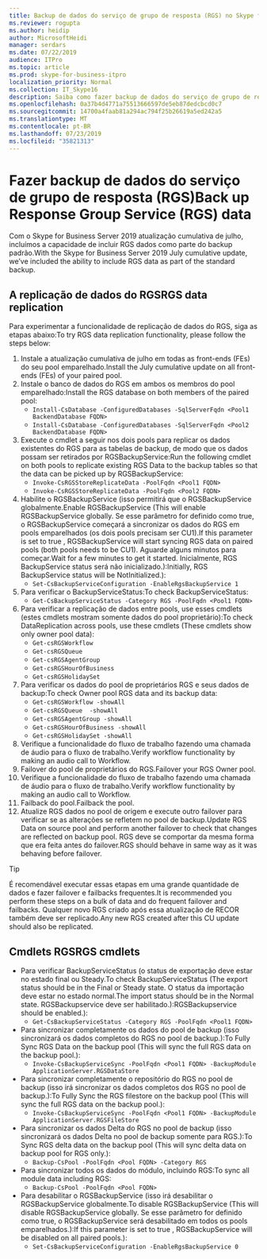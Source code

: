 ```yaml
---
title: Backup de dados do serviço de grupo de resposta (RGS) no Skype for Business Server 2019
ms.reviewer: rogupta
ms.author: heidip
author: MicrosoftHeidi
manager: serdars
ms.date: 07/22/2019
audience: ITPro
ms.topic: article
ms.prod: skype-for-business-itpro
localization_priority: Normal
ms.collection: IT_Skype16
description: Saiba como fazer backup de dados do serviço de grupo de resposta (RGS) no Skype for Business Server 2019.
ms.openlocfilehash: 0a37b4d4771a75513666597de5eb87dedcbcd0c7
ms.sourcegitcommit: 14700a4faab81a294ac794f25b26619a5ed242a5
ms.translationtype: MT
ms.contentlocale: pt-BR
ms.lasthandoff: 07/23/2019
ms.locfileid: "35821313"
---
```

# <a name="back-up-response-group-service-rgs-data"></a><span data-ttu-id="1c1e5-103">Fazer backup de dados do serviço de grupo de resposta (RGS)</span><span class="sxs-lookup"><span data-stu-id="1c1e5-103">Back up Response Group Service (RGS) data</span></span>

<span data-ttu-id="1c1e5-104">Com o Skype for Business Server 2019 atualização cumulativa de julho, incluímos a capacidade de incluir RGS dados como parte do backup padrão.</span><span class="sxs-lookup"><span data-stu-id="1c1e5-104">With the Skype for Business Server 2019 July cumulative update, we’ve included the ability to include RGS data as part of the standard backup.</span></span>

## <a name="rgs-data-replication"></a><span data-ttu-id="1c1e5-105">A replicação de dados do RGS</span><span class="sxs-lookup"><span data-stu-id="1c1e5-105">RGS data replication</span></span>

<span data-ttu-id="1c1e5-106">Para experimentar a funcionalidade de replicação de dados do RGS, siga as etapas abaixo:</span><span class="sxs-lookup"><span data-stu-id="1c1e5-106">To try RGS data replication functionality, please follow the steps below:</span></span>

1. <span data-ttu-id="1c1e5-107">Instale a atualização cumulativa de julho em todas as front-ends (FEs) do seu pool emparelhado.</span><span class="sxs-lookup"><span data-stu-id="1c1e5-107">Install the July cumulative update on all front-ends (FEs) of your paired pool.</span></span>
1. <span data-ttu-id="1c1e5-108">Instale o banco de dados do RGS em ambos os membros do pool emparelhado:</span><span class="sxs-lookup"><span data-stu-id="1c1e5-108">Install the RGS database on both members of the paired pool:</span></span>
    - `Install-CsDatabase -ConfiguredDatabases -SqlServerFqdn <Pool1 BackendDatabase FQDN>`
    - `Install-CsDatabase -ConfiguredDatabases -SqlServerFqdn <Pool2 BackendDatabase FQDN>`
1. <span data-ttu-id="1c1e5-109">Execute o cmdlet a seguir nos dois pools para replicar os dados existentes do RGS para as tabelas de backup, de modo que os dados possam ser retirados por RGSBackupService:</span><span class="sxs-lookup"><span data-stu-id="1c1e5-109">Run the following cmdlet on both pools to replicate existing RGS Data to the backup tables so that the data can be picked up by RGSBackupService:</span></span>
    - `Invoke-CsRGSStoreReplicateData -PoolFqdn <Pool1 FQDN>`
    - `Invoke-CsRGSStoreReplicateData -PoolFqdn <Pool2 FQDN>`
1. <span data-ttu-id="1c1e5-110">Habilite o RGSBackupService (isso permitirá que o RGSBackupService globalmente.</span><span class="sxs-lookup"><span data-stu-id="1c1e5-110">Enable RGSBackupService (This will enable RGSBackupService globally.</span></span> <span data-ttu-id="1c1e5-111">Se esse parâmetro for definido como true, o RGSBackupService começará a sincronizar os dados do RGS em pools emparelhados (os dois pools precisam ser CU1).</span><span class="sxs-lookup"><span data-stu-id="1c1e5-111">If this parameter is set to true , RGSBackupService will start syncing RGS data on paired pools (both pools needs to be CU1).</span></span> <span data-ttu-id="1c1e5-112">Aguarde alguns minutos para começar.</span><span class="sxs-lookup"><span data-stu-id="1c1e5-112">Wait for a few minutes to get it started.</span></span> <span data-ttu-id="1c1e5-113">Inicialmente, RGS BackupService status será não inicializado.):</span><span class="sxs-lookup"><span data-stu-id="1c1e5-113">Initially, RGS BackupService status will be NotInitialized.):</span></span>
    - `Set-CsBackupServiceConfiguration -EnableRgsBackupService 1`
1. <span data-ttu-id="1c1e5-114">Para verificar o BackupServiceStatus:</span><span class="sxs-lookup"><span data-stu-id="1c1e5-114">To check BackupServiceStatus:</span></span>
    - `Get-CsBackupServiceStatus -Category RGS -PoolFqdn <Pool1 FQDN>`
1. <span data-ttu-id="1c1e5-115">Para verificar a replicação de dados entre pools, use esses cmdlets (estes cmdlets mostram somente dados do pool proprietário):</span><span class="sxs-lookup"><span data-stu-id="1c1e5-115">To check DataReplication across pools, use these cmdlets (These cmdlets show only owner pool data):</span></span>
    - `Get-csRGSWorkflow`
    - `Get-csRGSQueue`
    - `Get-csRGSAgentGroup`
    - `Get-csRGSHourOfBusiness`
    - `Get-csRGSHolidaySet`
1. <span data-ttu-id="1c1e5-116">Para verificar os dados do pool de proprietários RGS e seus dados de backup:</span><span class="sxs-lookup"><span data-stu-id="1c1e5-116">To check Owner pool RGS data and its backup data:</span></span>
    - `Get-csRGSWorkflow -showAll`
    - `Get-csRGSQueue  -showAll`
    - `Get-csRGSAgentGroup -showAll`
    - `Get-csRGSHourOfBusiness -showAll`
    - `Get-csRGSHolidaySet -showAll`
1. <span data-ttu-id="1c1e5-117">Verifique a funcionalidade do fluxo de trabalho fazendo uma chamada de áudio para o fluxo de trabalho.</span><span class="sxs-lookup"><span data-stu-id="1c1e5-117">Verify workflow functionality by making an audio call to Workflow.</span></span>
1. <span data-ttu-id="1c1e5-118">Failover do pool de proprietários do RGS.</span><span class="sxs-lookup"><span data-stu-id="1c1e5-118">Failover your RGS Owner pool.</span></span>
1. <span data-ttu-id="1c1e5-119">Verifique a funcionalidade do fluxo de trabalho fazendo uma chamada de áudio para o fluxo de trabalho.</span><span class="sxs-lookup"><span data-stu-id="1c1e5-119">Verify workflow functionality by making an audio call to Workflow.</span></span>
1. <span data-ttu-id="1c1e5-120">Failback do pool.</span><span class="sxs-lookup"><span data-stu-id="1c1e5-120">Failback the pool.</span></span>
1. <span data-ttu-id="1c1e5-121">Atualize RGS dados no pool de origem e execute outro failover para verificar se as alterações se refletem no pool de backup.</span><span class="sxs-lookup"><span data-stu-id="1c1e5-121">Update RGS Data on source pool and perform another failover to check that changes are reflected on backup pool.</span></span> <span data-ttu-id="1c1e5-122">RGS deve se comportar da mesma forma que era feita antes do failover.</span><span class="sxs-lookup"><span data-stu-id="1c1e5-122">RGS should behave in same way as it was behaving before failover.</span></span>

> [!TIP]
> <span data-ttu-id="1c1e5-123">É recomendável executar essas etapas em uma grande quantidade de dados e fazer failover e failbacks frequentes.</span><span class="sxs-lookup"><span data-stu-id="1c1e5-123">It is recommended you perform these steps on a bulk of data and do frequent failover and failbacks.</span></span> <span data-ttu-id="1c1e5-124">Qualquer novo RGS criado após essa atualização de RECOR também deve ser replicado.</span><span class="sxs-lookup"><span data-stu-id="1c1e5-124">Any new RGS created after this CU update should also be replicated.</span></span>

## <a name="rgs-cmdlets"></a><span data-ttu-id="1c1e5-125">Cmdlets RGS</span><span class="sxs-lookup"><span data-stu-id="1c1e5-125">RGS cmdlets</span></span>

- <span data-ttu-id="1c1e5-126">Para verificar BackupServiceStatus (o status de exportação deve estar no estado final ou Steady.</span><span class="sxs-lookup"><span data-stu-id="1c1e5-126">To check BackupServiceStatus (The export status should be in the Final or Steady state.</span></span> <span data-ttu-id="1c1e5-127">O status da importação deve estar no estado normal.</span><span class="sxs-lookup"><span data-stu-id="1c1e5-127">The import status should be in the Normal state.</span></span> <span data-ttu-id="1c1e5-128">RGSBackupservice deve ser habilitado.):</span><span class="sxs-lookup"><span data-stu-id="1c1e5-128">RGSBackupservice should be enabled.):</span></span>
    - `Get-CsBackupServiceStatus -Category RGS -PoolFqdn <Pool1 FQDN>`
- <span data-ttu-id="1c1e5-129">Para sincronizar completamente os dados do pool de backup (isso sincronizará os dados completos do RGS no pool de backup.):</span><span class="sxs-lookup"><span data-stu-id="1c1e5-129">To Fully Sync RGS Data on the backup pool (This will sync the full RGS data on the backup pool.):</span></span>
    - `Invoke-CsBackupServiceSync -PoolFqdn <Pool1 FQDN> -BackupModule ApplicationServer.RGSDataStore`
- <span data-ttu-id="1c1e5-130">Para sincronizar completamente o repositório do RGS no pool de backup (isso irá sincronizar os dados completos dos RGS no pool de backup.):</span><span class="sxs-lookup"><span data-stu-id="1c1e5-130">To Fully Sync the RGS filestore on the backup pool (This will sync the full RGS data on the backup pool.):</span></span>
    - `Invoke-CsBackupServiceSync -PoolFqdn <Pool1 FQDN> -BackupModule ApplicationServer.RGSFileStore`
- <span data-ttu-id="1c1e5-131">Para sincronizar os dados Delta do RGS no pool de backup (isso sincronizará os dados Delta no pool de backup somente para RGS.):</span><span class="sxs-lookup"><span data-stu-id="1c1e5-131">To Sync RGS delta data on the backup pool (This will sync delta data on backup pool for RGS only.):</span></span>
    - `Backup-CsPool -PoolFqdn <Pool FQDN> -Category RGS`
- <span data-ttu-id="1c1e5-132">Para sincronizar todos os dados do módulo, incluindo RGS:</span><span class="sxs-lookup"><span data-stu-id="1c1e5-132">To sync all module data including RGS:</span></span>
    - `Backup-CsPool -PoolFqdn <Pool FQDN>`
- <span data-ttu-id="1c1e5-133">Para desabilitar o RGSBackupService (isso irá desabilitar o RGSBackupService globalmente.</span><span class="sxs-lookup"><span data-stu-id="1c1e5-133">To disable RGSBackupService (This will disable RGSBackupService globally.</span></span> <span data-ttu-id="1c1e5-134">Se esse parâmetro for definido como true, o RGSBackupService será desabilitado em todos os pools emparelhados.):</span><span class="sxs-lookup"><span data-stu-id="1c1e5-134">If this parameter is set to true , RGSBackupService will be disabled on all paired pools.):</span></span>
    - `Set-CsBackupServiceConfiguration -EnableRgsBackupService 0`
